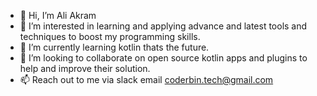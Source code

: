 - 👋 Hi, I’m Ali Akram
- 👀 I’m interested in learning and applying advance and latest tools and techniques to boost my programming skills.
- 🌱 I’m currently learning kotlin thats the future.
- 💞️ I’m looking to collaborate on open source kotlin apps and plugins to help and improve their solution.
- 📫 Reach out to me via slack email coderbin.tech@gmail.com

<!---
alitele/alitele is a ✨ special ✨ repository because its `README.md` (this file) appears on your GitHub profile.
You can click the Preview link to take a look at your changes.
--->
